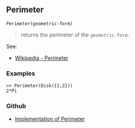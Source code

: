 ## Perimeter

```
Perimeter(geometric-form)
```

> returns the perimeter of the `geometric-form`.
  

See:
* [Wikipedia - Perimeter](https://en.wikipedia.org/wiki/Perimeter)
 

### Examples

```
>> Perimeter(Disk({1,2}))
2*Pi
```

### Github

* [Implementation of Perimeter](https://github.com/axkr/symja_android_library/blob/master/symja_android_library/matheclipse-core/src/main/java/org/matheclipse/core/builtin/ComputationalGeometryFunctions.java#L388) 
